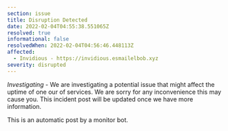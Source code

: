 ```yaml
---
section: issue
title: Disruption Detected
date: 2022-02-04T04:55:38.551065Z
resolved: true
informational: false
resolvedWhen: 2022-02-04T04:56:46.448113Z
affected:
  - Invidious - https://invidious.esmailelbob.xyz
severity: disrupted
---
```

*Investigating* - We are investigating a potential issue that might affect the uptime of one our of services. We are sorry for any inconvenience this may cause you. This incident post will be updated once we have more information.

This is an automatic post by a monitor bot.
        